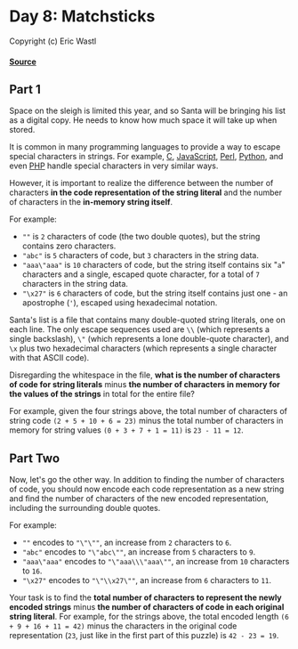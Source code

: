 # Day 8: Matchsticks
Copyright (c) Eric Wastl
#### [Source](https://adventofcode.com/2015/day/8)

## Part 1

Space on the sleigh is limited this year, and so Santa will be bringing his list as a digital copy. He needs to know how much space it will take up when stored.

It is common in many programming languages to provide a way to escape special characters in strings. For example, [C](https://en.wikipedia.org/wiki/Escape_sequences_in_C), [JavaScript](https://developer.mozilla.org/en-US/docs/Web/JavaScript/Reference/Global_Objects/String), [Perl](http://perldoc.perl.org/perlop.html#Quote-and-Quote-like-Operators), [Python](https://docs.python.org/2.0/ref/strings.html), and even [PHP](http://php.net/manual/en/language.types.string.php#language.types.string.syntax.double) handle special characters in very similar ways.

However, it is important to realize the difference between the number of characters **in the code representation of the string literal** and the number of characters in the **in-memory string itself**.

For example:

 - `""` is `2` characters of code (the two double quotes), but the string contains zero characters.
 - `"abc"` is `5` characters of code, but `3` characters in the string data.
 - `"aaa\"aaa"` is `10` characters of code, but the string itself contains six "`a`" characters and a single, escaped quote character, for a total of `7` characters in the string data.
 - `"\x27"` is `6` characters of code, but the string itself contains just one - an apostrophe (`'`), escaped using hexadecimal notation.

Santa's list is a file that contains many double-quoted string literals, one on each line. The only escape sequences used are `\\` (which represents a single backslash), `\"` (which represents a lone double-quote character), and `\x` plus two hexadecimal characters (which represents a single character with that ASCII code).

Disregarding the whitespace in the file, **what is the number of characters of code for string literals** minus **the number of characters in memory for the values of the strings** in total for the entire file?

For example, given the four strings above, the total number of characters of string code `(2 + 5 + 10 + 6 = 23)` minus the total number of characters in memory for string values `(0 + 3 + 7 + 1 = 11)` is `23 - 11 = 12`.

## Part Two

Now, let's go the other way. In addition to finding the number of characters of code, you should now encode each code representation as a new string and find the number of characters of the new encoded representation, including the surrounding double quotes.

For example:

 - `""` encodes to `"\"\""`, an increase from `2` characters to `6`.
 - `"abc"` encodes to `"\"abc\""`, an increase from `5` characters to `9`.
 - `"aaa\"aaa"` encodes to `"\"aaa\\\"aaa\""`, an increase from `10` characters to `16`.
 - `"\x27"` encodes to `"\"\\x27\""`, an increase from `6` characters to `11`.

Your task is to find the **total number of characters to represent the newly encoded strings** minus **the number of characters of code in each original string literal**. For example, for the strings above, the total encoded length `(6 + 9 + 16 + 11 = 42)` minus the characters in the original code representation (`23`, just like in the first part of this puzzle) is `42 - 23 = 19`.
